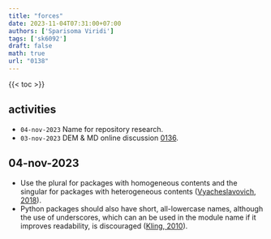 ```yaml
---
title: "forces"
date: 2023-11-04T07:31:00+07:00
authors: ['Sparisoma Viridi']
tags: ['sk6092']
draft: false
math: true
url: "0138"
---
```

{{< toc >}}


## activities
+ `04-nov-2023` Name for repository research.
+ `03-nov-2023` DEM & MD online discussion [0136](../0136/).


## 04-nov-2023
+ Use the plural for packages with homogeneous contents and the singular for packages with heterogeneous contents ([Vyacheslavovich, 2018](https://softwareengineering.stackexchange.com/a/75929/412661)).
+ Python packages should also have short, all-lowercase names, although the use of underscores, which can an be used in the module name if it improves readability, is discouraged ([Kling, 2010](https://stackoverflow.com/a/2852305/9475509)).
